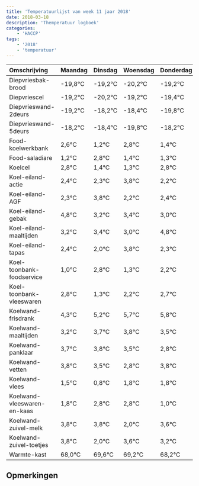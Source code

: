 ```yaml
---
title: 'Temperatuurlijst van week 11 jaar 2018'
date: 2018-03-18
description: 'Themperatuur logboek'
categories:
    - 'HACCP'
tags:
    - '2018'
    - 'temperatuur'
---
```

|Omschrijving|Maandag|Dinsdag|Woensdag|Donderdag|Vrijdag|Zaterdag|Zondag|
|:---|:---|:---|:---|:---|:---|:---|:---|
|Diepvriesbak-brood|-19,8°C|-19,2°C|-20,2°C|-19,2°C|-19,4°C|-20,8°C|-19,2°C|
|Diepvriescel|-19,2°C|-20,2°C|-19,2°C|-19,4°C|-20,8°C|-19,2°C|-20,6°C|
|Diepvrieswand-2deurs|-19,2°C|-18,2°C|-18,4°C|-19,8°C|-18,2°C|-19,6°C|-19,7°C|
|Diepvrieswand-5deurs|-18,2°C|-18,4°C|-19,8°C|-18,2°C|-19,6°C|-19,7°C|-18,2°C|
|Food-koelwerkbank|2,6°C|1,2°C|2,8°C|1,4°C|1,3°C|2,8°C|1,2°C|
|Food-saladiare|1,2°C|2,8°C|1,4°C|1,3°C|2,8°C|1,2°C|1,4°C|
|Koelcel|2,8°C|1,4°C|1,3°C|2,8°C|1,2°C|1,4°C|1,0°C|
|Koel-eiland-actie|2,4°C|2,3°C|3,8°C|2,2°C|2,4°C|2,0°C|3,8°C|
|Koel-eiland-AGF|2,3°C|3,8°C|2,2°C|2,4°C|2,0°C|3,8°C|2,3°C|
|Koel-eiland-gebak|4,8°C|3,2°C|3,4°C|3,0°C|4,8°C|3,3°C|4,2°C|
|Koel-eiland-maaltijden|3,2°C|3,4°C|3,0°C|4,8°C|3,3°C|4,2°C|4,7°C|
|Koel-eiland-tapas|2,4°C|2,0°C|3,8°C|2,3°C|3,2°C|3,7°C|3,8°C|
|Koel-toonbank-foodservice|1,0°C|2,8°C|1,3°C|2,2°C|2,7°C|2,8°C|2,5°C|
|Koel-toonbank-vleeswaren|2,8°C|1,3°C|2,2°C|2,7°C|2,8°C|2,5°C|1,8°C|
|Koelwand-frisdrank|4,3°C|5,2°C|5,7°C|5,8°C|5,5°C|4,8°C|5,8°C|
|Koelwand-maaltijden|3,2°C|3,7°C|3,8°C|3,5°C|2,8°C|3,8°C|3,8°C|
|Koelwand-panklaar|3,7°C|3,8°C|3,5°C|2,8°C|3,8°C|3,8°C|2,0°C|
|Koelwand-vetten|3,8°C|3,5°C|2,8°C|3,8°C|3,8°C|2,0°C|3,6°C|
|Koelwand-vlees|1,5°C|0,8°C|1,8°C|1,8°C|0,0°C|1,6°C|1,2°C|
|Koelwand-vleeswaren-en-kaas|1,8°C|2,8°C|2,8°C|1,0°C|2,6°C|2,2°C|1,2°C|
|Koelwand-zuivel-melk|3,8°C|3,8°C|2,0°C|3,6°C|3,2°C|2,2°C|3,1°C|
|Koelwand-zuivel-toetjes|3,8°C|2,0°C|3,6°C|3,2°C|2,2°C|3,1°C|3,8°C|
|Warmte-kast|68,0°C|69,6°C|69,2°C|68,2°C|69,1°C|69,8°C|68,1°C|

## Opmerkingen


